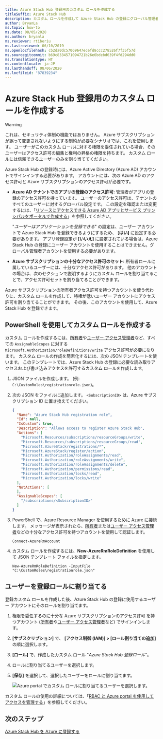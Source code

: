 ```yaml
---
title: Azure Stack Hub 登録用のカスタム ロールを作成する
titleSuffix: Azure Stack Hub
description: カスタム ロールを作成して Azure Stack Hub の登録にグローバル管理者の使用を回避する方法について説明します。
author: BryanLa
ms.topic: how-to
ms.date: 08/05/2020
ms.author: bryanla
ms.reviewer: rtiberiu
ms.lastreviewed: 06/10/2019
ms.openlocfilehash: cb2da0dc57069647ecefd8ccc278526f7f35f57d
ms.sourcegitcommit: b69c8334571094721b26e6bdebd639f4fd294dd0
ms.translationtype: HT
ms.contentlocale: ja-JP
ms.lasthandoff: 08/06/2020
ms.locfileid: "87839234"
---
```

# <a name="create-a-custom-role-for-azure-stack-hub-registration"></a>Azure Stack Hub 登録用のカスタム ロールを作成する

> [!WARNING]
> これは、セキュリティ体制の機能ではありません。 Azure サブスクリプションが誤って変更されないようにする制約が必要なシナリオでは、これを使用します。 ユーザーがこのカスタム ロールに対する権限を委任されている場合、そのユーザーはアクセス許可の編集と権利の昇格の権限を持ちます。 カスタム ロールには信頼できるユーザーのみを割り当ててください。

Azure Stack Hub の登録時には、Azure Active Directory (Azure AD) アカウントでサインインする必要があります。 アカウントには、次の Azure AD のアクセス許可と Azure サブスクリプションのアクセス許可が必要です。

* **Azure AD テナントでのアプリの登録のアクセス許可:** 管理者がアプリの登録のアクセス許可を持っています。 ユーザーのアクセス許可は、テナントのすべてのユーザーに対するグローバル設定です。 この設定を確認または変更するには、「[リソースにアクセスできる Azure AD アプリとサービス プリンシパルをポータルで作成する](/azure/active-directory/develop/howto-create-service-principal-portal#required-permissions)」を参照してください。

    "*ユーザーはアプリケーションを登録できる*" の設定は、ユーザー アカウントで Azure Stack Hub を登録できるようにするため、 **[はい]** に設定する必要があります。 アプリ登録設定が **[いいえ]** に設定されている場合は、Azure Stack Hub の登録にユーザー アカウントを使用することはできません。グローバル管理者アカウントを使用する必要があります。

* **Azure サブスクリプションの十分なアクセス許可のセット:** 所有者ロールに属しているユーザーには、十分なアクセス許可があります。 他のアカウントの場合は、次のセクションで説明するようにカスタム ロールを割り当てることで、アクセス許可セットを割り当てることができます。

Azure サブスクリプションの所有者アクセス許可を持つアカウントを使う代わりに、カスタム ロールを作成して、特権が低いユーザー アカウントにアクセス許可を割り当てることができます。 その後、このアカウントを使用して、Azure Stack Hub を登録できます。

## <a name="create-a-custom-role-using-powershell"></a>PowerShell を使用してカスタム ロールを作成する

カスタム ロールを作成するには、[所有者](/azure/role-based-access-control/built-in-roles#owner)や[ユーザー アクセス管理者](/azure/role-based-access-control/built-in-roles#user-access-administrator)など、すべての `AssignableScopes` に対する `Microsoft.Authorization/roleDefinitions/write` アクセス許可が必要になります。 カスタム ロールの作成を簡素化するには、次の JSON テンプレートを使います。 このテンプレートでは、Azure Stack Hub の登録に必要な読み取りアクセスおよび書き込みアクセスを許可するカスタム ロールを作成します。

1. JSON ファイルを作成します。 (例: `C:\CustomRoles\registrationrole.json`)。
2. 次の JSON をファイルに追加します。 `<SubscriptionID>` は、Azure サブスクリプション ID に置き換えてください。

    ```json
    {
      "Name": "Azure Stack Hub registration role",
      "Id": null,
      "IsCustom": true,
      "Description": "Allows access to register Azure Stack Hub",
      "Actions": [
        "Microsoft.Resources/subscriptions/resourceGroups/write",
        "Microsoft.Resources/subscriptions/resourceGroups/read",
        "Microsoft.AzureStack/registrations/*",
        "Microsoft.AzureStack/register/action",
        "Microsoft.Authorization/roleAssignments/read",
        "Microsoft.Authorization/roleAssignments/write",
        "Microsoft.Authorization/roleAssignments/delete",
        "Microsoft.Authorization/permissions/read",
        "Microsoft.Authorization/locks/read",
        "Microsoft.Authorization/locks/write"
      ],
      "NotActions": [
      ],
      "AssignableScopes": [
        "/subscriptions/<SubscriptionID>"
      ]
    }
    ```

3. PowerShell で、Azure Resource Manager を使用するために Azure に接続します。 メッセージが表示されたら、[所有者](/azure/role-based-access-control/built-in-roles#owner)または[ユーザー アクセス管理者](/azure/role-based-access-control/built-in-roles#user-access-administrator)などの十分なアクセス許可を持つアカウントを使用して認証します。

    ```azurepowershell
    Connect-AzureRmAccount
    ```

4. カスタム ロールを作成するには、**New-AzureRmRoleDefinition** を使用して JSON テンプレート ファイルを指定します。

    ``` azurepowershell
    New-AzureRmRoleDefinition -InputFile "C:\CustomRoles\registrationrole.json"
    ```

## <a name="assign-a-user-to-registration-role"></a>ユーザーを登録ロールに割り当てる

登録カスタム ロールを作成した後、Azure Stack Hub の登録に使用するユーザー アカウントにそのロールを割り当てます。

1. 権限を委任するのに十分な Azure サブスクリプションのアクセス許可 を持つアカウント ([所有者](/azure/role-based-access-control/built-in-roles#owner)や[ユーザー アクセス管理者](/azure/role-based-access-control/built-in-roles#user-access-administrator)など) でサインインします。
2. **[サブスクリプション]** で、 **[アクセス制御 (IAM)] > [ロール割り当ての追加]** の順に選択します。
3. **[ロール]** で、作成したカスタム ロール "*Azure Stack Hub 登録ロール*"。
4. ロールに割り当てるユーザーを選択します。
5. **[保存]** を選択して、選択したユーザーをロールに割り当てます。

    ![Azure portal でカスタム ロールに割り当てるユーザーを選択します。](media/azure-stack-registration-role/assign-role.png)

カスタム ロールの使用の詳細については、「[RBAC と Azure portal を使用してアクセスを管理する](/azure/role-based-access-control/role-assignments-portal)」を参照してください。

## <a name="next-steps"></a>次のステップ

[Azure Stack Hub を Azure に登録する](azure-stack-registration.md)
